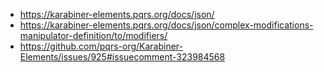 - https://karabiner-elements.pqrs.org/docs/json/
- https://karabiner-elements.pqrs.org/docs/json/complex-modifications-manipulator-definition/to/modifiers/
- https://github.com/pqrs-org/Karabiner-Elements/issues/925#issuecomment-323984568